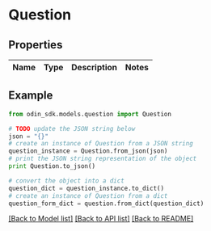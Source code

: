 # Question


## Properties

Name | Type | Description | Notes
------------ | ------------- | ------------- | -------------

## Example

```python
from odin_sdk.models.question import Question

# TODO update the JSON string below
json = "{}"
# create an instance of Question from a JSON string
question_instance = Question.from_json(json)
# print the JSON string representation of the object
print Question.to_json()

# convert the object into a dict
question_dict = question_instance.to_dict()
# create an instance of Question from a dict
question_form_dict = question.from_dict(question_dict)
```
[[Back to Model list]](../README.md#documentation-for-models) [[Back to API list]](../README.md#documentation-for-api-endpoints) [[Back to README]](../README.md)


